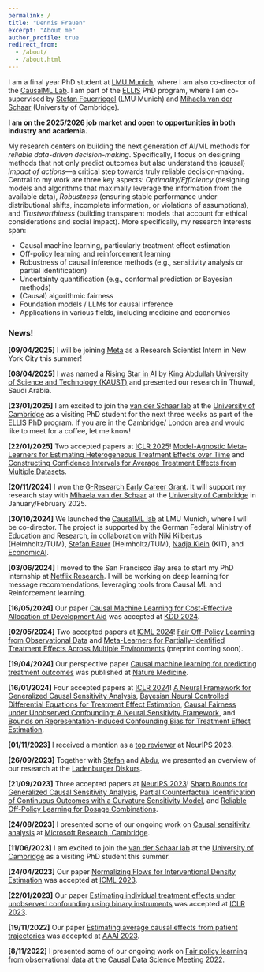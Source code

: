 ```yaml
---
permalink: /
title: "Dennis Frauen"
excerpt: "About me"
author_profile: true
redirect_from: 
  - /about/
  - /about.html
---
```


I am a final year PhD student at [LMU Munich](https://www.lmu.de/en/), where I am also co-director of the [CausalML Lab](https://www.som.lmu.de/ai/en/research/causal-ml-lab/). I am part of the [ELLIS](https://ellis.eu/phd-postdoc) PhD program, where I am co-supervised by [Stefan Feuerriegel](https://www.som.lmu.de/ai/en/institute/contact-page/stefan-feuerriegel-840c1071.html) (LMU Munich) and [Mihaela van der Schaar](https://www.vanderschaar-lab.com/) (University of Cambridge). 

**I am on the 2025/2026 job market and open to opportunities in both industry and academia.**

My research centers on building the next generation of AI/ML methods for *reliable data-driven decision-making*. Specifically, I focus on designing methods that not only predict outcomes but also understand the (causal) *impact of actions*—a critical step towards truly reliable decision-making. Central to my work are three key aspects: *Optimality/Efficiency* (designing models and algorithms that maximally leverage the information from the available data), *Robustness* (ensuring stable performance under distributional shifts, incomplete information, or violations of assumptions), and *Trustworthiness* (building transparent models that account for ethical considerations and social impact). More specifically, my research interests span:
- Causal machine learning, particularly treatment effect estimation
- Off-policy learning and reinforcement learning
- Robustness of causal inference methods (e.g., sensitivity analysis or partial identification)
- Uncertainty quantification (e.g., conformal prediction or Bayesian methods)  
- (Causal) algorithmic fairness
- Foundation models / LLMs for causal inference
- Applications in various fields, including medicine and economics


### News!

**[09/04/2025]** I will be joining [Meta](https://research.facebook.com/) as a Research Scientist Intern in New York City this summer!

**[08/04/2025]** I was named a [Rising Star in AI](https://www.kaust.edu.sa/en/news/rising-stars-in-ai-symposium-2025) by [King Abdullah University of Science and Technology (KAUST)](https://www.kaust.edu.sa/en/) and presented our research in Thuwal, Saudi Arabia.

**[23/01/2025]** I am excited to join the [van der Schaar lab](https://www.vanderschaar-lab.com/) at the [University of Cambridge](https://www.cam.ac.uk/) as a visiting PhD student for the next three weeks as part of the [ELLIS](https://ellis.eu/phd-postdoc) PhD program. If you are in the Cambridge/ London area and would like to meet for a coffee, let me know!

**[22/01/2025]** Two accepted papers at [ICLR 2025](https://iclr.cc/)! [Model-Agnostic Meta-Learners for Estimating Heterogeneous Treatment Effects over Time](https://arxiv.org/abs/2407.05287) and [Constructing Confidence Intervals for Average Treatment Effects from Multiple Datasets](https://arxiv.org/abs/2412.11511).

**[20/11/2024]** I won the [G-Research Early Career Grant](https://www.gresearch.com/news/grants-for-phd-students-and-postdocs-in-quantitative-fields/). It will support my research stay with [Mihaela van der Schaar](https://www.vanderschaar-lab.com/prof-mihaela-van-der-schaar/) at the [University of Cambridge](https://www.cam.ac.uk/) in January/February 2025.

**[30/10/2024]** We launched the [CausalML lab](https://www.som.lmu.de/ai/en/research/causal-ml-lab/) at LMU Munich, where I will be co-director. The project is supported by the German Federal Ministry of Education and Research, in collaboration with [Niki Kilbertus](https://sites.google.com/view/nikikilbertus/home) (Helmholtz/TUM), [Stefan Bauer](https://www.professoren.tum.de/bauer-stefan) (Helmholtz/TUM), [Nadja Klein](https://kleinlab-statml.github.io/) (KIT), and [EconomicAI](https://economicai.com/).

**[03/06/2024]** I moved to the San Francisco Bay area to start my PhD internship at [Netflix Research](https://research.netflix.com/). I will be working on deep learning for message recommendations, leveraging tools from Causal ML and Reinforcement learning.

**[16/05/2024]** Our paper [Causal Machine Learning for Cost-Effective Allocation of Development Aid](https://arxiv.org/abs/2401.16986) was accepted at [KDD 2024](https://kdd2024.kdd.org/).

**[02/05/2024]** Two accepted papers at [ICML 2024](https://icml.cc/)! [Fair Off-Policy Learning from Observational Data](https://arxiv.org/abs/2303.08516) and [Meta-Learners for Partially-Identified Treatment Effects Across Multiple
Environments]() (preprint coming soon).

**[19/04/2024]** Our perspective paper [Causal machine learning for predicting treatment outcomes](https://www.nature.com/articles/s41591-024-02902-1) was published at [Nature Medicine](https://www.nature.com/nm/).

**[16/01/2024]** Four accepted papers at [ICLR 2024](https://iclr.cc/)! [A Neural Framework for Generalized Causal Sensitivity Analysis](https://arxiv.org/abs/2311.16026), [Bayesian Neural Controlled Differential Equations for Treatment Effect Estimation](https://arxiv.org/abs/2310.17463), [Causal Fairness under Unobserved Confounding: A Neural Sensitivity Framework](https://openreview.net/pdf?id=DqD59dQP37), and [Bounds on Representation-Induced Confounding Bias for Treatment Effect Estimation](https://openreview.net/pdf?id=d3xKPQVjSc).

**[01/11/2023]** I received a mention as a [top reviewer](https://neurips.cc/Conferences/2023/ProgramCommittee#top-reivewers) at NeurIPS 2023.

**[26/09/2023]** Together with [Stefan](https://www.som.lmu.de/ai/en/institute/contact-page/stefan-feuerriegel-840c1071.html) and [Abdu](https://www.som.lmu.de/ai/en/institute/contact-page/abdurahman-maarouf-44145dac.html), we presented an overview of our research at the [Ladenburger Diskurs](https://www.daimler-benz-stiftung.de/cms/de/forschen/ladenburger-diskurse.html).

**[21/09/2023]** Three accepted papers at [NeurIPS 2023](https://nips.cc/)! [Sharp Bounds for Generalized Causal Sensitivity Analysis](https://proceedings.neurips.cc/paper_files/paper/2023/file/7f8b8bc8ebac661c442c4dafd5d98c08-Paper-Conference.pdf), [Partial Counterfactual Identification of Continuous Outcomes with a Curvature Sensitivity Model](https://proceedings.neurips.cc/paper_files/paper/2023/file/65cbe3e21ac62553111d9ecf7d60c18e-Paper-Conference.pdf), and [Reliable Off-Policy Learning for Dosage Combinations](https://proceedings.neurips.cc/paper_files/paper/2023/file/d69103d7895f4e2083f24b664003d386-Paper-Conference.pdf).

**[24/08/2023]** I presented some of our ongoing work on [Causal sensitivity analysis](https://proceedings.neurips.cc/paper_files/paper/2023/file/7f8b8bc8ebac661c442c4dafd5d98c08-Paper-Conference.pdf) at [Microsoft Research, Cambridge](https://www.microsoft.com/en-us/research/).

**[11/06/2023]** I am excited to join the [van der Schaar lab](https://www.vanderschaar-lab.com/) at the [University of Cambridge](https://www.cam.ac.uk/) as a visiting PhD student this summer.

**[24/04/2023]** Our paper [Normalizing Flows for Interventional Density Estimation](https://proceedings.mlr.press/v202/melnychuk23a/melnychuk23a.pdf) was accepted at [ICML 2023](https://icml.cc/).

**[22/01/2023]** Our paper [Estimating individual treatment effects under unobserved confounding using binary instruments](https://openreview.net/pdf?id=ULsuEVQbV-9) was accepted at [ICLR 2023](https://iclr.cc/).

**[19/11/2022]** Our paper [Estimating average causal effects from patient trajectories](https://ojs.aaai.org/index.php/AAAI/article/view/25921) was accepted at [AAAI 2023](https://aaai.org/Conferences/AAAI-23/).

**[8/11/2022]** I presented some of our ongoing work on [Fair policy learning from observational data](https://arxiv.org/abs/2303.08516) at the [Causal Data Science Meeting 2022](https://www.causalscience.org/).




